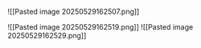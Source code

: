 ![[Pasted image 20250529162507.png]]

![[Pasted image 20250529162519.png]]
![[Pasted image 20250529162529.png]]